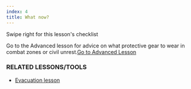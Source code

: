 ```yaml
---
index: 4
title: What now?
---
```

Swipe right for this lesson's checklist

Go to the Advanced lesson for advice on what protective gear to wear in combat zones or civil unrest.[Go to Advanced Lesson](umbrella://personal/protective-equipment/advanced)

### RELATED LESSONS/TOOLS

*   [Evacuation lesson](umbrella://operations/evacuation/beginner)